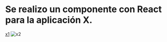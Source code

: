# Se realizo un componente con React para la aplicación X.
[x1](https://github.com/DaianaTrinidad/encriptador.github.io/assets/139799911/f1cae9b5-13ed-4bbd-ad50-691699f11b93)
![x2](https://github.com/DaianaTrinidad/encriptador.github.io/assets/139799911/3e791c2c-5ce5-43a7-9669-cf0181a7f1f5)
